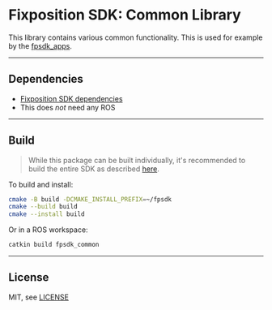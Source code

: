 # Fixposition SDK: Common Library

This library contains various common functionality. This is used for example by the [fpsdk_apps](../fpsdk_apps/README).

---
## Dependencies

- [Fixposition SDK dependencies](../fpsdk_doc/README.md#dependencies)
- This does *not* need any ROS


---
## Build

> While this package can be built individually, it's recommended to build the entire SDK as described
> [here](../README.md#building).

To build and install:

```sh
cmake -B build -DCMAKE_INSTALL_PREFIX=~/fpsdk
cmake --build build
cmake --install build
```

Or in a ROS workspace:

```sh
catkin build fpsdk_common
```


---
## License

MIT, see [LICENSE](LICENSE)
